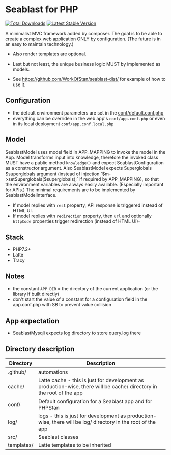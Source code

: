 # Seablast for PHP
[![Total Downloads](https://img.shields.io/packagist/dt/workofstan/seablast.svg)](https://packagist.org/packages/workofstan/seablast)
[![Latest Stable Version](https://img.shields.io/packagist/v/workofstan/seablast.svg)](https://packagist.org/packages/workofstan/seablast)

A minimalist MVC framework added by composer.
The goal is to be able to create a complex web application ONLY by configuration.
(The future is in an easy to maintain technology.)
- Also render templates are optional.
- Last but not least, the unique business logic MUST by implemented as models.

- See <https://github.com/WorkOfStan/seablast-dist/> for example of how to use it.

## Configuration
- the default environment parameters are set in the [conf/default.conf.php](conf/default.conf.php)
- everything can be overriden in the web app's `conf/app.conf.php` or even in its local deployment `conf/app.conf.local.php`

## Model
SeablastModel uses model field in APP_MAPPING to invoke the model in the App.
Model transforms input into knowledge, therefore the invoked class MUST have a public method `knowledge()` and expect SeablastConfiguration as a constructor argument.
Also SeablastModel expects Superglobals $superglobals argument (instead of injection `$m->setSuperglobals($superglobals);` if required by APP_MAPPING), so that the environment variables are always easily available. (Especially important for APIs.)
The minimal requirements are to be implemented by SeablastModelInterface.

- If model replies with `rest` property, API response is triggered instead of HTML UI.
- If model replies with `redirection` property, then `url` and optionally `httpCode` properties trigger redirection (instead of HTML UI)-

## Stack
- PHP7.2+
- Latte
- Tracy

## Notes
- the constant `APP_DIR` = the directory of the current application (or the library if built directly)
- don't start the value of a constant for a configuration field in the app.conf.php with SB to prevent value collision

## App expectation
- SeablastMysqli expects log directory to store query.log there

## Directory description
| Directory | Description |
|-----|------|
| .github/ | automations |
| cache/ | Latte cache - this is just for development as production-wise, there will be cache/ directory in the root of the app |
| conf/ | Default configuration for a Seablast app and for PHPStan |
| log/ | logs - this is just for development as production-wise, there will be log/ directory in the root of the app |
| src/ | Seablast classes |
| templates/ | Latte templates to be inherited |
